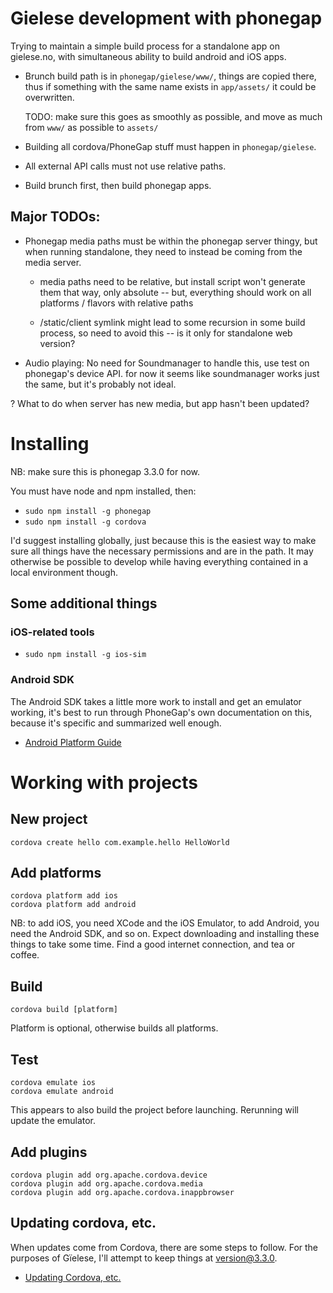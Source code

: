 # Gielese development with phonegap

Trying to maintain a simple build process for a standalone app on gielese.no,
with simultaneous ability to build android and iOS apps.

 * Brunch build path is in `phonegap/gielese/www/`, things are copied there, thus
   if something with the same name exists in `app/assets/` it could be
   overwritten. 
   
   TODO: make sure this goes as smoothly as possible, and move as much from `www/`
   as possible to `assets/`

 * Building all cordova/PhoneGap stuff must happen in `phonegap/gielese`.

 * All external API calls must not use relative paths.

 * Build brunch first, then build phonegap apps.

## Major TODOs:

 * Phonegap media paths must be within the phonegap server thingy, but when
   running standalone, they need to instead be coming from the media server.

    - media paths need to be relative, but install script won't generate them
      that way, only absolute -- but, everything should work on all platforms /
      flavors with relative paths

    - /static/client symlink might lead to some recursion in some build
      process, so need to avoid this -- is it only for standalone web version?

 * Audio playing: No need for Soundmanager to handle this, use test on
   phonegap's device API. for now it seems like soundmanager works just the
   same, but it's probably not ideal.

 ? What to do when server has new media, but app hasn't been updated? 

# Installing

NB: make sure this is phonegap 3.3.0 for now.

You must have node and npm installed, then: 

 * `sudo npm install -g phonegap`
 * `sudo npm install -g cordova`

I'd suggest installing globally, just because this is the easiest way to make
sure all things have the necessary permissions and are in the path. It may
otherwise be possible to develop while having everything contained in a local
environment though.

## Some additional things

### iOS-related tools

 * `sudo npm install -g ios-sim`

### Android SDK

The Android SDK takes a little more work to install and get an emulator
working, it's best to run through PhoneGap's own documentation on this, because
it's specific and summarized well enough.

 * [Android Platform Guide][androidinstall]
 
 [androidinstall]: http://docs.phonegap.com/en/3.3.0/guide_platforms_android_index.md.html#Android%20Platform%20Guide

# Working with projects

## New project

    cordova create hello com.example.hello HelloWorld

## Add platforms
    
    cordova platform add ios
    cordova platform add android

NB: to add iOS, you need XCode and the iOS Emulator, to add Android, you need
the Android SDK, and so on. Expect downloading and installing these things to
take some time. Find a good internet connection, and tea or coffee.

## Build

    cordova build [platform]

Platform is optional, otherwise builds all platforms.

## Test

    cordova emulate ios
    cordova emulate android

This appears to also build the project before launching. Rerunning will
update the emulator.

## Add plugins

    cordova plugin add org.apache.cordova.device
    cordova plugin add org.apache.cordova.media
    cordova plugin add org.apache.cordova.inappbrowser

## Updating cordova, etc.

When updates come from Cordova, there are some steps to follow. For the
purposes of Gïelese, I'll attempt to keep things at version@3.3.0.

 * [Updating Cordova, etc.][updating]

  [updating]: http://docs.phonegap.com/en/3.3.0/guide_cli_index.md.html#The%20Command-Line%20Interface

